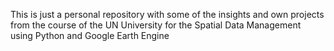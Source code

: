 This is just a personal repository with some of the insights and own projects from the course of the UN University for the Spatial Data Management using Python and Google Earth Engine
